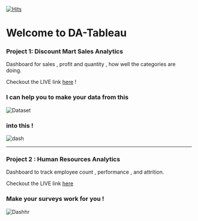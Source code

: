 [![Hits](https://hits.seeyoufarm.com/api/count/incr/badge.svg?url=https%3A%2F%2Fgithub.com%2FGhaiyur%2FDA-Tableau&count_bg=%23000000&title_bg=%23000000&icon=&icon_color=%23E7E7E7&title=Visitors&edge_flat=false)](https://hits.seeyoufarm.com)

# Welcome to DA-Tableau

### Project 1: Discount Mart Sales Analytics

Dashboard for sales , profit and quantity , how well the categories are doing. 

Checkout the LIVE link [here](https://public.tableau.com/views/DiscountMartSalesAnalytics_16251963203240/Dashboard?:language=en-US&:display_count=n&:origin=viz_share_link) !

### I can help you to make your data from this 

![Dataset](https://user-images.githubusercontent.com/26713317/124206649-615f0700-db01-11eb-80f3-db8f2c74b209.png)

### into this !

![dash](https://user-images.githubusercontent.com/26713317/124217163-6ded5a80-db15-11eb-8198-984c6a85179b.png)

---

### Project 2 : Human Resources Analytics 

Dashboard to track employee count , performance , and attrition.

Checkout the LIVE link [here](https://public.tableau.com/app/profile/ghaiyur/viz/GreenDestinationsHumanResourcesAnalytics/HRAnalytics)

### Make your surveys work for you !

![Dashhr](https://user-images.githubusercontent.com/26713317/124340072-49a28400-dbd0-11eb-9085-da3e4b26b212.png)





